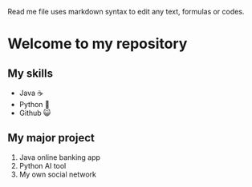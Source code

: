 Read me file uses markdown syntax to edit any text, formulas or codes.



# Welcome to my repository

## My skills
- Java ☕
- Python 🐍
- Github 😺
  

## My major project
1. Java online banking app
2. Python AI tool
3. My own social network
